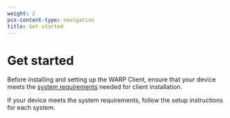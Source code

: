 ```yaml
---
weight: 2
pcx-content-type: navigation
title: Get started
---
```


# Get started

Before installing and setting up the WARP Client, ensure that your device meets the [system requirements](/warp-client/set-up/requirements/) needed for client installation.

If your device meets the system requirements, follow the setup instructions for each system.

<DirectoryListing path="/setting-up" />
